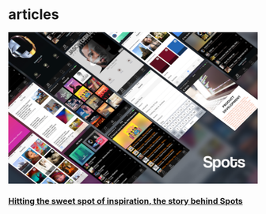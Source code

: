# articles

[![Spots by @hyperoslo](https://raw.githubusercontent.com/zenangst/articles/master/images/2016-04-12-hitting-the-sweet-spot-of-inspiration-3.png)](https://github.com/zenangst/articles/blob/master/2016-04-12-hitting-the-sweet-spot-of-inspiration.md)
### [Hitting the sweet spot of inspiration, the story behind Spots](https://github.com/zenangst/articles/blob/master/2016-04-12-hitting-the-sweet-spot-of-inspiration.md)
